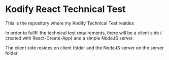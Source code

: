 # Kodify React Technical Test

This is the repository where my Kodify Technical Test resides

In order to fullfil the technical test requirements, there will be a client side ( created with React-Create-App) and a simple NodeJS server.

The client side resides on client folder and the NodeJS server on the server folder.